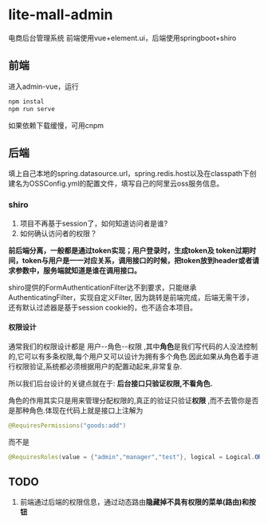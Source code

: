 # lite-mall-admin
电商后台管理系统 前端使用vue+element.ui，后端使用springboot+shiro

## 前端

进入admin-vue，运行

```bash
npm instal
npm run serve
```

如果依赖下载缓慢，可用cnpm

## 后端

填上自己本地的spring.datasource.url，spring.redis.host以及在classpath下创建名为OSSConfig.yml的配置文件，填写自己的阿里云oss服务信息。

### shiro

1. 项目不再基于session了，如何知道访问者是谁?
2. 如何确认访问者的权限？

**前后端分离，一般都是通过token实现；用户登录时，生成token及 token过期时间，token与用户是一一对应关系，调用接口的时候，把token放到header或者请求参数中，服务端就知道是谁在调用接口。**

shiro提供的FormAuthenticationFilter达不到要求，只能继承AuthenticatingFilter，实现自定义Filter, 因为跳转是前端完成，后端无需干涉，还有默认过滤器是基于session cookie的，也不适合本项目。

#### 权限设计

通常我们的权限设计都是 用户--角色--权限 ,其中**角色**是我们写代码的人没法控制的,它可以有多条权限,每个用户又可以设计为拥有多个角色.因此如果从角色着手进行权限验证,系统都必须根据用户的配置动起来,非常复杂.

所以我们后台设计的关键点就在于: **后台接口只验证权限,不看角色.**

角色的作用其实只是用来管理分配权限的,真正的验证只验证**权限** ,而不去管你是否是那种角色.体现在代码上就是接口上注解为

```java
@RequiresPermissions("goods:add")
```

而不是

```java
@RequiresRoles(value = {"admin","manager","test"}, logical = Logical.OR) 
```

## TODO

1. 前端通过后端的权限信息，通过动态路由**隐藏掉不具有权限的菜单(路由)和按钮**